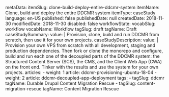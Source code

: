 metaData:
    itemSlug: clone-build-deploy-entire-ddcmr-system
    itemName: Clone, build and deploy the entire DDCMR system
    itemType: caseStudy
    language: en-US
    published: false
    publishedDate: null
    createdDate: 2018-11-30
    modifiedDate: 2018-11-30
    disabled: false
    workflowState:
        vocabSlug: workflow
        vocabName: Workflow
        tagSlug: draft
        tagName: Draft
caseStudySummary:
    value: |
        Provision, clone, build and run DDCMR from scratch, then use it for your own projects.
caseStudyDescription:
    value: |
        Provision your own VPS from scratch with all development, staging and production dependencies. Then fork or clone the monorepo and configure, build and run each one of the decoupled parts of the DDCMR system: the Structured Content Server (SCS), the CMS, and the Client Web App (CWA) on the front end. Tinker with the results and use the system for your own projects.
articles:
    - weight: 1
      article: ddcmr-provisioning-ubuntu-18-04
    - weight: 2
      article: ddcmr-decoupled-app-deployment
tags:
    - tagSlug: ddcmr
      tagName: Durable Drupal Content Migration Rescue
    - tagSlug: content-migration-rescue
      tagName: Content Migration Rescue

